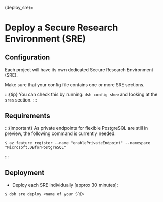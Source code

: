 (deploy_sre)=

# Deploy a Secure Research Environment (SRE)

## Configuration

Each project will have its own dedicated Secure Research Environment (SRE).

Make sure that your config file contains one or more SRE sections.

:::{tip}
You can check this by running: `dsh config show` and looking at the `sres` section.
:::

## Requirements

:::{important}
As private endpoints for flexible PostgreSQL are still in preview, the following command is currently needed:

```{code} shell
$ az feature register --name "enablePrivateEndpoint" --namespace "Microsoft.DBforPostgreSQL"
```

:::

## Deployment

- Deploy each SRE individually [approx 30 minutes]:

```{code} shell
$ dsh sre deploy <name of your SRE>
```
